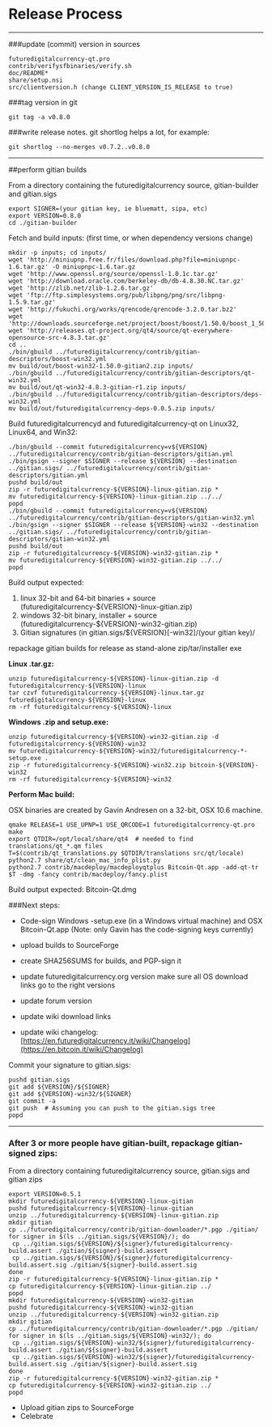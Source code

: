 Release Process
====================

* * *

###update (commit) version in sources


	futuredigitalcurrency-qt.pro
	contrib/verifysfbinaries/verify.sh
	doc/README*
	share/setup.nsi
	src/clientversion.h (change CLIENT_VERSION_IS_RELEASE to true)

###tag version in git

	git tag -a v0.8.0

###write release notes. git shortlog helps a lot, for example:

	git shortlog --no-merges v0.7.2..v0.8.0

* * *

##perform gitian builds

 From a directory containing the futuredigitalcurrency source, gitian-builder and gitian.sigs
  
	export SIGNER=(your gitian key, ie bluematt, sipa, etc)
	export VERSION=0.8.0
	cd ./gitian-builder

 Fetch and build inputs: (first time, or when dependency versions change)

	mkdir -p inputs; cd inputs/
	wget 'http://miniupnp.free.fr/files/download.php?file=miniupnpc-1.6.tar.gz' -O miniupnpc-1.6.tar.gz
	wget 'http://www.openssl.org/source/openssl-1.0.1c.tar.gz'
	wget 'http://download.oracle.com/berkeley-db/db-4.8.30.NC.tar.gz'
	wget 'http://zlib.net/zlib-1.2.6.tar.gz'
	wget 'ftp://ftp.simplesystems.org/pub/libpng/png/src/libpng-1.5.9.tar.gz'
	wget 'http://fukuchi.org/works/qrencode/qrencode-3.2.0.tar.bz2'
	wget 'http://downloads.sourceforge.net/project/boost/boost/1.50.0/boost_1_50_0.tar.bz2'
	wget 'http://releases.qt-project.org/qt4/source/qt-everywhere-opensource-src-4.8.3.tar.gz'
	cd ..
	./bin/gbuild ../futuredigitalcurrency/contrib/gitian-descriptors/boost-win32.yml
	mv build/out/boost-win32-1.50.0-gitian2.zip inputs/
	./bin/gbuild ../futuredigitalcurrency/contrib/gitian-descriptors/qt-win32.yml
	mv build/out/qt-win32-4.8.3-gitian-r1.zip inputs/
	./bin/gbuild ../futuredigitalcurrency/contrib/gitian-descriptors/deps-win32.yml
	mv build/out/futuredigitalcurrency-deps-0.0.5.zip inputs/

 Build futuredigitalcurrencyd and futuredigitalcurrency-qt on Linux32, Linux64, and Win32:
  
	./bin/gbuild --commit futuredigitalcurrency=v${VERSION} ../futuredigitalcurrency/contrib/gitian-descriptors/gitian.yml
	./bin/gsign --signer $SIGNER --release ${VERSION} --destination ../gitian.sigs/ ../futuredigitalcurrency/contrib/gitian-descriptors/gitian.yml
	pushd build/out
	zip -r futuredigitalcurrency-${VERSION}-linux-gitian.zip *
	mv futuredigitalcurrency-${VERSION}-linux-gitian.zip ../../
	popd
	./bin/gbuild --commit futuredigitalcurrency=v${VERSION} ../futuredigitalcurrency/contrib/gitian-descriptors/gitian-win32.yml
	./bin/gsign --signer $SIGNER --release ${VERSION}-win32 --destination ../gitian.sigs/ ../futuredigitalcurrency/contrib/gitian-descriptors/gitian-win32.yml
	pushd build/out
	zip -r futuredigitalcurrency-${VERSION}-win32-gitian.zip *
	mv futuredigitalcurrency-${VERSION}-win32-gitian.zip ../../
	popd

  Build output expected:

  1. linux 32-bit and 64-bit binaries + source (futuredigitalcurrency-${VERSION}-linux-gitian.zip)
  2. windows 32-bit binary, installer + source (futuredigitalcurrency-${VERSION}-win32-gitian.zip)
  3. Gitian signatures (in gitian.sigs/${VERSION}[-win32]/(your gitian key)/

repackage gitian builds for release as stand-alone zip/tar/installer exe

**Linux .tar.gz:**

	unzip futuredigitalcurrency-${VERSION}-linux-gitian.zip -d futuredigitalcurrency-${VERSION}-linux
	tar czvf futuredigitalcurrency-${VERSION}-linux.tar.gz futuredigitalcurrency-${VERSION}-linux
	rm -rf futuredigitalcurrency-${VERSION}-linux

**Windows .zip and setup.exe:**

	unzip futuredigitalcurrency-${VERSION}-win32-gitian.zip -d futuredigitalcurrency-${VERSION}-win32
	mv futuredigitalcurrency-${VERSION}-win32/futuredigitalcurrency-*-setup.exe .
	zip -r futuredigitalcurrency-${VERSION}-win32.zip bitcoin-${VERSION}-win32
	rm -rf futuredigitalcurrency-${VERSION}-win32

**Perform Mac build:**

  OSX binaries are created by Gavin Andresen on a 32-bit, OSX 10.6 machine.

	qmake RELEASE=1 USE_UPNP=1 USE_QRCODE=1 futuredigitalcurrency-qt.pro
	make
	export QTDIR=/opt/local/share/qt4  # needed to find translations/qt_*.qm files
	T=$(contrib/qt_translations.py $QTDIR/translations src/qt/locale)
	python2.7 share/qt/clean_mac_info_plist.py
	python2.7 contrib/macdeploy/macdeployqtplus Bitcoin-Qt.app -add-qt-tr $T -dmg -fancy contrib/macdeploy/fancy.plist

 Build output expected: Bitcoin-Qt.dmg

###Next steps:

* Code-sign Windows -setup.exe (in a Windows virtual machine) and
  OSX Bitcoin-Qt.app (Note: only Gavin has the code-signing keys currently)

* upload builds to SourceForge

* create SHA256SUMS for builds, and PGP-sign it

* update futuredigitalcurrency.org version
  make sure all OS download links go to the right versions

* update forum version

* update wiki download links

* update wiki changelog: [https://en.futuredigitalcurrency.it/wiki/Changelog](https://en.bitcoin.it/wiki/Changelog)

Commit your signature to gitian.sigs:

	pushd gitian.sigs
	git add ${VERSION}/${SIGNER}
	git add ${VERSION}-win32/${SIGNER}
	git commit -a
	git push  # Assuming you can push to the gitian.sigs tree
	popd

-------------------------------------------------------------------------

### After 3 or more people have gitian-built, repackage gitian-signed zips:

From a directory containing futuredigitalcurrency source, gitian.sigs and gitian zips

	export VERSION=0.5.1
	mkdir futuredigitalcurrency-${VERSION}-linux-gitian
	pushd futuredigitalcurrency-${VERSION}-linux-gitian
	unzip ../futuredigitalcurrency-${VERSION}-linux-gitian.zip
	mkdir gitian
	cp ../futuredigitalcurrency/contrib/gitian-downloader/*.pgp ./gitian/
	for signer in $(ls ../gitian.sigs/${VERSION}/); do
	 cp ../gitian.sigs/${VERSION}/${signer}/futuredigitalcurrency-build.assert ./gitian/${signer}-build.assert
	 cp ../gitian.sigs/${VERSION}/${signer}/futuredigitalcurrency-build.assert.sig ./gitian/${signer}-build.assert.sig
	done
	zip -r futuredigitalcurrency-${VERSION}-linux-gitian.zip *
	cp futuredigitalcurrency-${VERSION}-linux-gitian.zip ../
	popd
	mkdir futuredigitalcurrency-${VERSION}-win32-gitian
	pushd futuredigitalcurrency-${VERSION}-win32-gitian
	unzip ../futuredigitalcurrency-${VERSION}-win32-gitian.zip
	mkdir gitian
	cp ../futuredigitalcurrency/contrib/gitian-downloader/*.pgp ./gitian/
	for signer in $(ls ../gitian.sigs/${VERSION}-win32/); do
	 cp ../gitian.sigs/${VERSION}-win32/${signer}/futuredigitalcurrency-build.assert ./gitian/${signer}-build.assert
	 cp ../gitian.sigs/${VERSION}-win32/${signer}/futuredigitalcurrency-build.assert.sig ./gitian/${signer}-build.assert.sig
	done
	zip -r futuredigitalcurrency-${VERSION}-win32-gitian.zip *
	cp futuredigitalcurrency-${VERSION}-win32-gitian.zip ../
	popd

- Upload gitian zips to SourceForge
- Celebrate 
